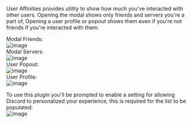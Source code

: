User Affinities provides utility to show how much you've interacted with other users. Opening the modal shows only friends and servers you're a part of, Opening a user profile or popout shows them even if you're not friends if you're interacted with them.

Modal Friends:<br> ![image](https://github.com/user-attachments/assets/cc5b45c5-41b8-4a9a-8d81-e8a83e5aafe5)<br>
Modal Servers:<br> ![image](https://github.com/user-attachments/assets/d4b52d93-ea26-41de-a068-4e4befb74ea3)<br>
User Popout:<br> ![image](https://github.com/user-attachments/assets/0424f8eb-a90e-4bc1-a5c1-07281185a2b4)<br>
User Profile:<br> ![image](https://github.com/user-attachments/assets/b82d78a5-8661-4c86-a0c9-b983be3ea941)<br>

To use this plugin you'll be prompted to enable a setting for allowing Discord to personalized your experience, this is required for the list to be populated:<br>![image](https://github.com/user-attachments/assets/e77f7b13-d94a-4b21-a326-8c249f33adaa)

